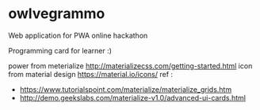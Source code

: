 # owlvegrammo
Web application for PWA online hackathon

Programming card for learner :)

power from meterialize http://materializecss.com/getting-started.html
icon from material design https://material.io/icons/
ref :
- https://www.tutorialspoint.com/materialize/materialize_grids.htm
- http://demo.geekslabs.com/materialize-v1.0/advanced-ui-cards.html
